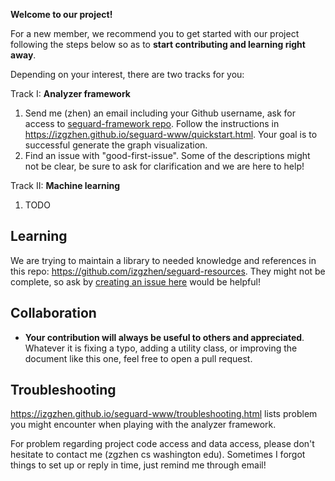 **Welcome to our project!**

For a new member, we recommend you to get started with our project following the steps below
so as to **start contributing and learning right away**.

Depending on your interest, there are two tracks for you:

Track I: **Analyzer framework**

1. Send me (zhen) an email including your Github username, ask for access to [seguard-framework repo](https://github.com/izgzhen/seguard-framework). Follow the instructions in https://izgzhen.github.io/seguard-www/quickstart.html.
Your goal is to successful generate the graph visualization.
2. Find an issue with "good-first-issue". Some of the descriptions might not be clear, be sure to ask for clarification and we are here to help!

Track II: **Machine learning**

1. TODO

## Learning

We are trying to maintain a library to needed knowledge and references in this repo: https://github.com/izgzhen/seguard-resources. They might not be complete, so ask by [creating an issue here](https://github.com/izgzhen/seguard-resources/issues) would be helpful!

## Collaboration

* **Your contribution will always be useful to others and appreciated**. Whatever it is fixing a typo, adding a utility class, or improving the document like this one, feel free to open a pull request.

## Troubleshooting

https://izgzhen.github.io/seguard-www/troubleshooting.html lists problem
you might encounter when playing with the analyzer framework.

For problem regarding project code access and data access, please don't
hesitate to contact me (zgzhen cs washington edu). Sometimes I forgot
things to set up or reply in time, just remind me through email!
